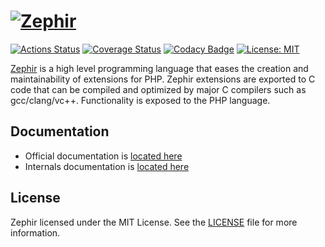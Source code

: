 # [![Zephir][zephir logo]][web site]

[![Actions Status][actions-badge]][actions link]
[![Coverage Status][coverage badge]][coverage link]
[![Codacy Badge][codacy badge]][codacy link]
[![License: MIT][license badge]](./LICENSE)

[Zephir][web site] is a high level programming language that eases the creation and maintainability of extensions for
PHP. Zephir extensions are exported to C code that can be compiled and optimized by major C compilers such as
gcc/clang/vc++. Functionality is exposed to the PHP language.

## Documentation
* Official documentation is [located here][documentation]
* Internals documentation is [located here](./docs)

## License

Zephir licensed under the MIT License. See the [LICENSE][license link] file for more information.

[actions link]: https://github.com/sergeyklay/cpp-zephir/actions
[actions-badge]: https://github.com/sergeyklay/cpp-zephir/workflows/build/badge.svg
[coverage badge]: https://codecov.io/gh/klay/cpp-zephir/branch/master/graph/badge.svg?token=l1Oy2k15VP
[coverage link]: https://codecov.io/gh/sergeyklay/cpp-zephir
[codacy badge]: https://api.codacy.com/project/badge/Grade/f261623a61494a38b383b399ae557b21
[codacy link]:  https://www.codacy.com/app/sergeyklay/cpp-zephir?utm_source=github.com&utm_medium=referral&utm_content=CLIUtils/CLI11&utm_campaign=Badge_Grade
[web site]: https://zephir-lang.com
[documentation]: https://docs.zephir-lang.com
[zephir logo]: https://assets.phalconphp.com/zephir/zephir_logo-105x36.svg
[license link]: https://github.com/phalcon/zephir/blob/master/LICENSE
[license badge]: https://img.shields.io/badge/License-MIT-blue.svg
